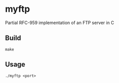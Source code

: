 # myftp
Partial RFC-959 implementation of an FTP server in C

## Build

```
make
```

## Usage

```
./myftp <port>
```
